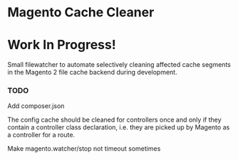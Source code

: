 # Magento Cache Cleaner

# Work In Progress!

Small filewatcher to automate selectively cleaning affected cache segments in
the Magento 2 file cache backend during development.

### TODO

Add composer.json

The config cache should be cleaned for controllers once and only if they contain
a controller class declaration, i.e. they are picked up by Magento as a
controller for a route.

Make magento.watcher/stop not timeout sometimes
